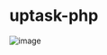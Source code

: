 # uptask-php
![image](https://user-images.githubusercontent.com/85316618/211132046-4b1a7878-e3ef-4daf-bc96-b911b7efa26f.png)
